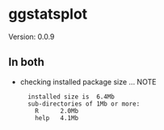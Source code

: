 # ggstatsplot

Version: 0.0.9

## In both

*   checking installed package size ... NOTE
    ```
      installed size is  6.4Mb
      sub-directories of 1Mb or more:
        R      2.0Mb
        help   4.1Mb
    ```

